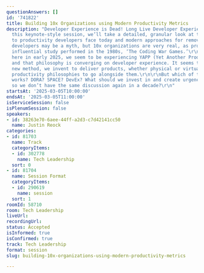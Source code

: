 ```yaml
---
questionAnswers: []
id: '741822'
title: Building 10x Organizations using Modern Productivity Metrics
description: "Developer Experience is Dead! Long Live Developer Experience!\r\n\r\nIn
  this keynote-style session, we’ll take a detailed, granular look at the barriers
  to productivity developers face today and modern approaches for removing them. 10x
  developers may be a myth, but 10x organizations are very real, as proven by the
  influential study performed in the 1980s, ‘The Coding War Games.’\r\n\r\nRight now,
  here in early 2025, we seem to be experiencing YAPP (Yet Another Productivity Philosophy),
  and that philosophy is converging on developer experience. It seems that with every
  new method, we invent to deliver products, whether physical or virtual, we reinvent
  productivity philosophies to go alongside them.\r\n\r\nBut which of these approaches
  works? DORA? SPACE? DevEx? What should we invest in and create urgency behind today
  so we don’t have the same discussion again in a decade?\r\n"
startsAt: '2025-03-05T10:00:00'
endsAt: '2025-03-05T11:00:00'
isServiceSession: false
isPlenumSession: false
speakers:
- id: 38263e70-6aee-44ff-a2d3-c7d42141cc50
  name: Justin Reock
categories:
- id: 81703
  name: Track
  categoryItems:
  - id: 302778
    name: Tech Leadership
  sort: 0
- id: 81704
  name: Session Format
  categoryItems:
  - id: 290619
    name: session
  sort: 1
roomId: 58710
room: Tech Leadership
liveUrl:
recordingUrl:
status: Accepted
isInformed: true
isConfirmed: true
track: Tech Leadership
format: session
slug: building-10x-organizations-using-modern-productivity-metrics

---
```

